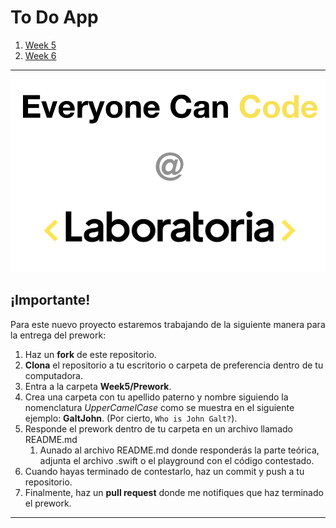 # To Do App

1. [Week 5](https://github.com/AcheZeta/ToDo/tree/master/Week5)
2. [Week 6](https://github.com/AcheZeta/ToDo/tree/master/Week6)

---

![icon](images/logo.png)

## ¡Importante!

Para este nuevo proyecto estaremos trabajando de la siguiente manera para la entrega del prework:

1. Haz un **fork** de este repositorio.
2. **Clona** el repositorio a tu escritorio o carpeta de preferencia dentro de tu computadora.
3. Entra a la carpeta **Week5/Prework**.
4. Crea una carpeta con tu apellido paterno y nombre siguiendo la nomenclatura _UpperCamelCase_ como se muestra en el siguiente ejemplo: **GaltJohn**. (Por cierto, `Who is John Galt?`).
5. Responde el prework dentro de tu carpeta en un archivo llamado README.md
   1. Aunado al archivo README.md donde responderás la parte teórica, adjunta el archivo .swift o el playground con el código contestado.
6. Cuando hayas terminado de contestarlo, haz un commit y push a tu repositorio.
7. Finalmente, haz un **pull request** donde me notifiques que haz terminado el prework.

---
